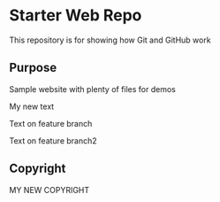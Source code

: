# Starter Web Repo

This repository is for showing how Git and GitHub work

## Purpose

Sample website with plenty of files for demos

My new text

Text on feature branch

Text on feature branch2

## Copyright


MY NEW COPYRIGHT